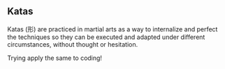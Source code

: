 ## Katas

Katas (形) are practiced in martial arts as a way to internalize and perfect the techniques so they can be executed and adapted under different circumstances, without thought or hesitation.

Trying apply the same to coding!
